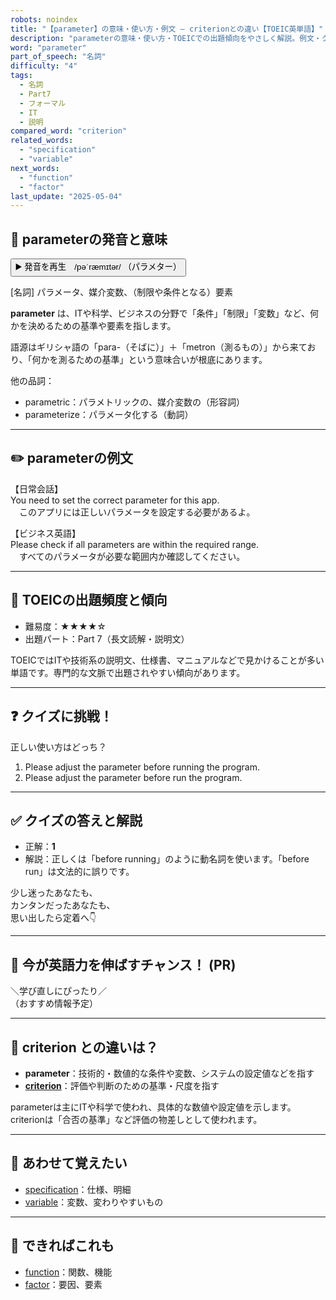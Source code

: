 ```yaml
---
robots: noindex
title: "【parameter】の意味・使い方・例文 ― criterionとの違い【TOEIC英単語】"
description: "parameterの意味・使い方・TOEICでの出題傾向をやさしく解説。例文・クイズ付きでcriterionとの違いもわかりやすく学べます。"
word: "parameter"
part_of_speech: "名詞"
difficulty: "4"
tags:
  - 名詞
  - Part7
  - フォーマル
  - IT
  - 説明
compared_word: "criterion"
related_words:
  - "specification"
  - "variable"
next_words:
  - "function"
  - "factor"
last_update: "2025-05-04"
---
```


## 🔰 parameterの発音と意味

<button class="play-audio" onclick="playTTS('parameter')">
  <span class="play-audio-main">
    ▶️ 発音を再生　/pəˈræmɪtər/
  </span>
  <span class="play-audio-sub">
    （パラメター）
  </span>
</button>

[名詞] パラメータ、媒介変数、（制限や条件となる）要素

**parameter** は、ITや科学、ビジネスの分野で「条件」「制限」「変数」など、何かを決めるための基準や要素を指します。

語源はギリシャ語の「para-（そばに）」＋「metron（測るもの）」から来ており、「何かを測るための基準」という意味合いが根底にあります。

他の品詞：  
- parametric：パラメトリックの、媒介変数の（形容詞）
- parameterize：パラメータ化する（動詞）

---

## ✏️ parameterの例文

【日常会話】  
You need to set the correct parameter for this app.  
　このアプリには正しいパラメータを設定する必要があるよ。

【ビジネス英語】  
Please check if all parameters are within the required range.  
　すべてのパラメータが必要な範囲内か確認してください。

---

## 🎯 TOEICの出題頻度と傾向

- 難易度：★★★★☆
- 出題パート：Part 7（長文読解・説明文）

TOEICではITや技術系の説明文、仕様書、マニュアルなどで見かけることが多い単語です。専門的な文脈で出題されやすい傾向があります。

---

## ❓ クイズに挑戦！

正しい使い方はどっち？

1. Please adjust the parameter before running the program.  
2. Please adjust the parameter before run the program.

---

## ✅ クイズの答えと解説

- 正解：**1**
- 解説：正しくは「before running」のように動名詞を使います。「before run」は文法的に誤りです。

少し迷ったあなたも、  
カンタンだったあなたも、  
思い出したら定着へ👇️

---

## 🚀 今が英語力を伸ばすチャンス！ (PR)

<div class="info-center">
＼学び直しにぴったり／<br>  
（おすすめ情報予定）
</div>

---

## 🤔  criterion との違いは？

- **parameter**：技術的・数値的な条件や変数、システムの設定値などを指す
- **[criterion](/criterion)**：評価や判断のための基準・尺度を指す

parameterは主にITや科学で使われ、具体的な数値や設定値を示します。criterionは「合否の基準」など評価の物差しとして使われます。

---

## 🧩 あわせて覚えたい

- [specification](/specification)：仕様、明細
- [variable](/variable)：変数、変わりやすいもの

---

## 📖 できればこれも

- [function](/function)：関数、機能
- [factor](/factor)：要因、要素

<!-- cvid: aid12_bid41 -->
